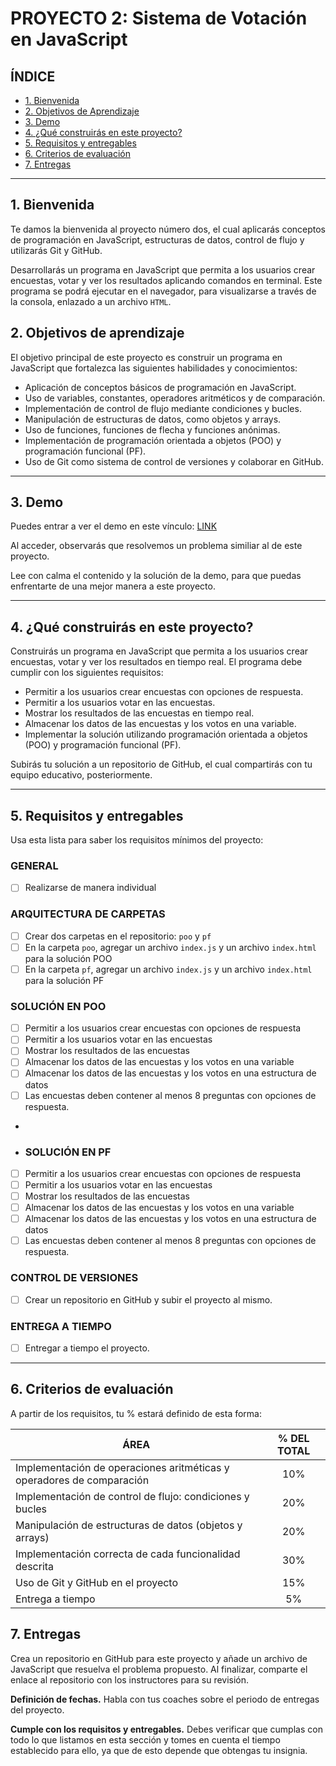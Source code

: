 # PROYECTO 2: Sistema de Votación en JavaScript

## **ÍNDICE**

* [1. Bienvenida](#1-intro)
* [2. Objetivos de Aprendizaje](#2-demo)
* [3. Demo](#3-qu%C3%A9-construir%C3%A1s)
* [4. ¿Qué construirás en este proyecto?](#4-objetivos-de-aprendizaje)
* [5. Requisitos y entregables](#5-requisitos-y-entregables)
* [6. Criterios de evaluación](#6-criterios-de-evaluaci%C3%B3n)
* [7. Entregas](#7-entregas)

****

## 1. Bienvenida

Te damos la bienvenida al proyecto número dos, el cual aplicarás conceptos de programación en JavaScript, estructuras de datos, control de flujo y utilizarás Git y GitHub.

Desarrollarás un programa en JavaScript que permita a los usuarios crear encuestas, votar y ver los resultados aplicando comandos en terminal. Este programa se podrá ejecutar en el navegador, para visualizarse a través de la consola, enlazado a un archivo `HTML`.


## 2. Objetivos de aprendizaje

El objetivo principal de este proyecto es construir un programa en JavaScript que fortalezca las siguientes habilidades y conocimientos:

- Aplicación de conceptos básicos de programación en JavaScript.
- Uso de variables, constantes, operadores aritméticos y de comparación.
- Implementación de control de flujo mediante condiciones y bucles.
- Manipulación de estructuras de datos, como objetos y arrays.
- Uso de funciones, funciones de flecha y funciones anónimas.
- Implementación de programación orientada a objetos (POO) y programación funcional (PF).
- Uso de Git como sistema de control de versiones y colaborar en GitHub.


****

## 3. Demo

Puedes entrar a ver el demo en este vínculo: [LINK](https://github.com/UDDBootcamp/7M_FULLSTACK_M2_PROY/tree/master/demo)

Al acceder, observarás que resolvemos un problema similiar al de este proyecto.

Lee con calma el contenido y la solución de la demo, para que puedas enfrentarte de una mejor manera a este proyecto.


****

## 4. ¿Qué construirás en este proyecto?

Construirás un programa en JavaScript que permita a los usuarios crear encuestas, votar y ver los resultados en tiempo real. El programa debe cumplir con los siguientes requisitos:

- Permitir a los usuarios crear encuestas con opciones de respuesta.
- Permitir a los usuarios votar en las encuestas.
- Mostrar los resultados de las encuestas en tiempo real.
- Almacenar los datos de las encuestas y los votos en una variable.
- Implementar la solución utilizando programación orientada a objetos (POO) y programación funcional (PF).

Subirás tu solución a un repositorio de GitHub, el cual compartirás con tu equipo educativo, posteriormente.

****

## 5. Requisitos y entregables    

Usa esta lista para saber los requisitos mínimos del proyecto:

### GENERAL
- [ ] Realizarse de manera individual

### ARQUITECTURA DE CARPETAS

- [ ] Crear dos carpetas en el repositorio: `poo` y `pf`
- [ ] En la carpeta `poo`, agregar un archivo `index.js` y un archivo `index.html` para la solución POO
- [ ] En la carpeta `pf`, agregar un archivo `index.js` y un archivo `index.html` para la solución PF
 
### SOLUCIÓN EN POO
- [ ] Permitir a los usuarios crear encuestas con opciones de respuesta
- [ ] Permitir a los usuarios votar en las encuestas
- [ ] Mostrar los resultados de las encuestas
- [ ] Almacenar los datos de las encuestas y los votos en una variable
- [ ] Almacenar los datos de las encuestas y los votos en una estructura de datos
- [ ] Las encuestas deben contener al menos 8 preguntas con opciones de respuesta.
- 
- ### SOLUCIÓN EN PF
- [ ] Permitir a los usuarios crear encuestas con opciones de respuesta
- [ ] Permitir a los usuarios votar en las encuestas
- [ ] Mostrar los resultados de las encuestas
- [ ] Almacenar los datos de las encuestas y los votos en una variable
- [ ] Almacenar los datos de las encuestas y los votos en una estructura de datos
- [ ] Las encuestas deben contener al menos 8 preguntas con opciones de respuesta.

### CONTROL DE VERSIONES
- [ ] Crear un repositorio en GitHub y subir el proyecto al mismo.

### ENTREGA A TIEMPO
- [ ] Entregar a tiempo el proyecto.

****

## 6. Criterios de evaluación

A partir de los requisitos, tu % estará definido de esta forma:

| ÁREA                                                  | % DEL TOTAL |
| ----------------------------------------------------- |:-----------:|
| Implementación de operaciones aritméticas y operadores de comparación | 10% |
| Implementación de control de flujo: condiciones y bucles | 20% |
| Manipulación de estructuras de datos (objetos y arrays) | 20% |
| Implementación correcta de cada funcionalidad descrita | 30% |
| Uso de Git y GitHub en el proyecto | 15% |
| Entrega a tiempo | 5% |

## 7. Entregas

Crea un repositorio en GitHub para este proyecto y añade un archivo de JavaScript que resuelva el problema propuesto. Al finalizar, comparte el enlace al repositorio con los instructores para su revisión.

**Definición de fechas.** Habla con tus coaches sobre el periodo de entregas del proyecto.

**Cumple con los requisitos y entregables.** Debes verificar que cumplas con todo lo que listamos en esta sección y tomes en cuenta el tiempo establecido para ello, ya que de esto depende que obtengas tu insignia.
